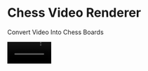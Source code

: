 # Chess Video Renderer
Convert Video Into Chess Boards 

<video src="https://user-images.githubusercontent.com/16434638/125166121-088f0e80-e192-11eb-8210-7245b1fe4f62.mp4" width="100">
 

https://github.com/AidanLadenburg/Chess_Video_Renderer/assets/43151719/2ab8e5e3-04f1-4a75-a363-bd814f62e5cd





Here are some basic instructions on how to convert a video:  
1) Create "frames" and "out" folders 

2) Add video frames to "frames" folder 

	- This can be done a plethora of ways but if you're unsure how, I would personally use FFMPEG (A few sample commands are in the "ffmpeg.txt" file) 
	- Ensure frames have a [frame%4d] naming scheme (ffmpeg makes this very easy) 
	- Ensure frames have a standard resolution. (I've had weird issues with nonstandard sizes) 

3) In the chess_renderer.py file change the resolution and multiplier to your liking 

	- Resolution: The resolution of the output frames. Ensure these have the same ratio as the input frames 
	- Multiplier: Changes the number of pieces used to fill the screen. Play around with this number to get desired results 

4) Run chess_renderer.py 

	- Ensure you run this from the same directory or else it won't see the files 

5) Convert generated frames to video 

	- Similar to step 1, I would use ffmpeg but whatever gets the job done 
